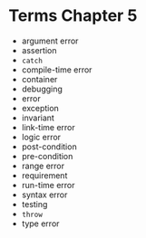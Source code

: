# Terms Chapter 5

- argument error
- assertion
- `catch`
- compile-time error
- container
- debugging
- error
- exception
- invariant
- link-time error
- logic error
- post-condition
- pre-condition
- range error
- requirement
- run-time error
- syntax error
- testing
- `throw`
- type error